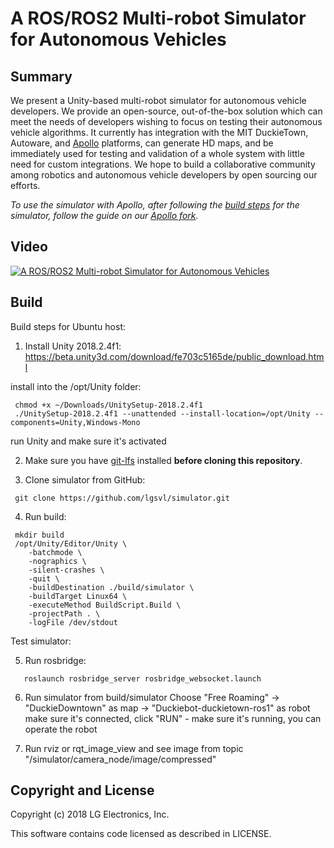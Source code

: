 # A ROS/ROS2 Multi-robot Simulator for Autonomous Vehicles

## Summary

We present a Unity-based multi-robot simulator for autonomous vehicle developers. We provide an open-source, out-of-the-box solution which can meet the needs of developers wishing to focus on testing their autonomous vehicle algorithms. It currently has integration with the MIT DuckieTown, Autoware, and [Apollo](https://github.com/lgsvl/apollo) platforms, can generate HD maps, and be immediately used for testing and validation of a whole system with little need for custom integrations. We hope to build a collaborative community among robotics and autonomous vehicle developers by open sourcing our efforts.

*To use the simulator with Apollo, after following the [build steps](#build) for the simulator, follow the guide on our [Apollo fork](https://github.com/lgsvl/apollo).*

## Video

[![A ROS/ROS2 Multi-robot Simulator for Autonomous Vehicles](http://img.youtube.com/vi/uCaOzrZ8wls/0.jpg)](https://youtu.be/uCaOzrZ8wls)


## Build

Build steps for Ubuntu host:

1. Install Unity 2018.2.4f1:
 https://beta.unity3d.com/download/fe703c5165de/public_download.html

 install into the /opt/Unity folder:
```
 chmod +x ~/Downloads/UnitySetup-2018.2.4f1
 ./UnitySetup-2018.2.4f1 --unattended --install-location=/opt/Unity --components=Unity,Windows-Mono
```
 run Unity and make sure it's activated

2. Make sure you have [git-lfs](https://git-lfs.github.com/) installed **before cloning this repository**. 

3. Clone simulator from GitHub:
```
 git clone https://github.com/lgsvl/simulator.git
```

4. Run build:
```
 mkdir build
 /opt/Unity/Editor/Unity \
    -batchmode \
    -nographics \
    -silent-crashes \
    -quit \
    -buildDestination ./build/simulator \
    -buildTarget Linux64 \
    -executeMethod BuildScript.Build \
    -projectPath . \
    -logFile /dev/stdout
```

Test simulator:

5. Run rosbridge:
```
   roslaunch rosbridge_server rosbridge_websocket.launch
```

6. Run simulator from build/simulator
   Choose "Free Roaming" -> "DuckieDowntown" as map -> "Duckiebot-duckietown-ros1" as robot
   make sure it's connected, click "RUN" - make sure it's running, you can operate the robot

7. Run rviz or rqt_image_view and see image from topic "/simulator/camera_node/image/compressed"


## Copyright and License

Copyright (c) 2018 LG Electronics, Inc.

This software contains code licensed as described in LICENSE.
